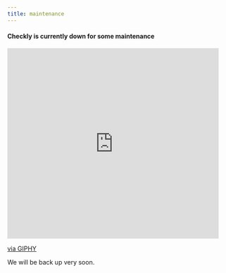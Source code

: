 ```yaml
---
title: maintenance
---
```


#### Checkly is currently down for some maintenance
<iframe src="https://giphy.com/embed/10Mk65B8nZQiEU" width="480" height="433" frameBorder="0" class="giphy-embed" allowFullScreen></iframe><p><a href="https://giphy.com/gifs/car-doing-blondes-10Mk65B8nZQiEU">via GIPHY</a></p>
We will be back up very soon.
